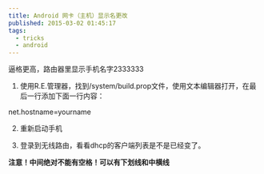 ```yaml
---
title: Android 网卡（主机）显示名更改
published: 2015-03-02 01:45:17
tags:
  - tricks
  - android
---
```


逼格更高，路由器里显示手机名字2333333

<!-- more -->

 

1. 使用R.E.管理器，找到/system/build.prop文件，使用文本编辑器打开，在最后一行添加下面一行内容：

net.hostname=yourname

2. 重新启动手机

3. 登录到无线路由，看看dhcp的客户端列表是不是已经变了。
 

 

 

**注意！中间绝对不能有空格！可以有下划线和中横线**
